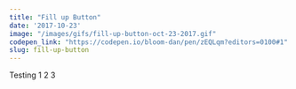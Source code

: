 ```yaml
---
title: "Fill up Button"
date: '2017-10-23'
image: "/images/gifs/fill-up-button-oct-23-2017.gif"
codepen_link: "https://codepen.io/bloom-dan/pen/zEQLqm?editors=0100#1"
slug: fill-up-button
---
```


Testing 1 2 3
